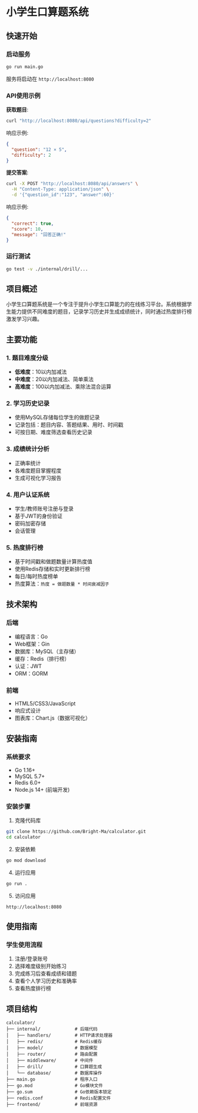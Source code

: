 # 小学生口算题系统

## 快速开始

### 启动服务

```bash
go run main.go
```

服务将启动在 `http://localhost:8080`

### API使用示例

**获取题目**:
```bash
curl "http://localhost:8080/api/questions?difficulty=2"
```

响应示例:
```json
{
  "question": "12 × 5",
  "difficulty": 2
}
```

**提交答案**:
```bash
curl -X POST "http://localhost:8080/api/answers" \
  -H "Content-Type: application/json" \
  -d '{"question_id":"123", "answer":60}'
```

响应示例:
```json
{
  "correct": true,
  "score": 10,
  "message": "回答正确!"
}
```

### 运行测试

```bash
go test -v ./internal/drill/...
```

## 项目概述

小学生口算题系统是一个专注于提升小学生口算能力的在线练习平台。系统根据学生能力提供不同难度的题目，记录学习历史并生成成绩统计，同时通过热度排行榜激发学习兴趣。

## 主要功能

### 1. 题目难度分级
- **低难度**：10以内加减法
- **中难度**：20以内加减法、简单乘法
- **高难度**：100以内加减法、乘除法混合运算

### 2. 学习历史记录
- 使用MySQL存储每位学生的做题记录
- 记录包括：题目内容、答题结果、用时、时间戳
- 可按日期、难度筛选查看历史记录

### 3. 成绩统计分析
- 正确率统计
- 各难度题目掌握程度
- 生成可视化学习报告

### 4. 用户认证系统
- 学生/教师账号注册与登录
- 基于JWT的身份验证
- 密码加密存储
- 会话管理

### 5. 热度排行榜
- 基于时间戳和做题数量计算热度值
- 使用Redis存储和实时更新排行榜
- 每日/每时热度榜单
- 热度算法：`热度 = 做题数量 * 时间衰减因子`

## 技术架构

### 后端
- 编程语言：Go
- Web框架：Gin
- 数据库：MySQL（主存储）
- 缓存：Redis（排行榜）
- 认证：JWT
- ORM：GORM

### 前端
- HTML5/CSS3/JavaScript
- 响应式设计
- 图表库：Chart.js（数据可视化）

## 安装指南

### 系统要求
- Go 1.16+
- MySQL 5.7+
- Redis 6.0+
- Node.js 14+ (前端开发)

### 安装步骤

1. 克隆代码库
```bash
git clone https://github.com/Bright-Ma/calculator.git
cd calculator
```

2. 安装依赖
```bash
go mod download
```


4. 运行应用
```bash
go run .
```

5. 访问应用
```
http://localhost:8080
```

## 使用指南

### 学生使用流程
1. 注册/登录账号
2. 选择难度级别开始练习
3. 完成练习后查看成绩和错题
4. 查看个人学习历史和准确率
5. 查看热度排行榜


## 项目结构
```
calculator/
├── internal/             # 后端代码
│   ├── handlers/         # HTTP请求处理器
│   ├── redis/            # Redis缓存
│   ├── model/            # 数据模型
│   ├── router/           # 路由配置
│   ├── middleware/       # 中间件
│   ├── drill/            # 口算题生成
│   └── database/         # 数据库操作
├── main.go               # 程序入口
├── go.mod                # Go模块文件
├── go.sum                # Go依赖版本锁定
├── redis.conf            # Redis配置文件
├── frontend/             # 前端资源
```